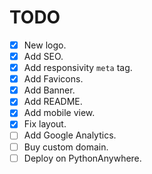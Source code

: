 # TODO

- [x] New logo.
- [x] Add SEO.
- [x] Add responsivity `meta` tag.
- [x] Add Favicons.
- [x] Add Banner.
- [x] Add README.
- [x] Add mobile view.
- [x] Fix layout.
- [ ] Add Google Analytics.
- [ ] Buy custom domain.
- [ ] Deploy on PythonAnywhere.
